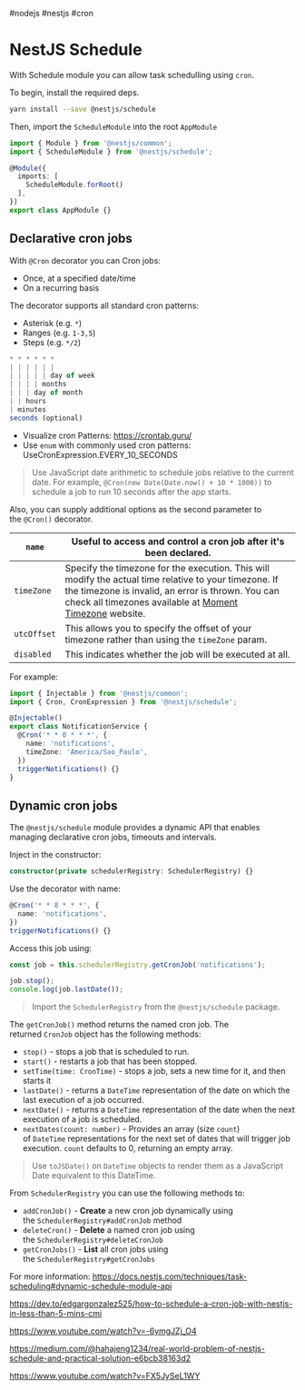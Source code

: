 #nodejs 
#nestjs 
#cron

# NestJS Schedule

With Schedule module you can allow task schedulling using `cron`.

To begin, install the required deps.

```bash
yarn install --save @nestjs/schedule
```

Then, import the `ScheduleModule` into the root `AppModule`

```typescript
import { Module } from '@nestjs/common';
import { ScheduleModule } from '@nestjs/schedule';

@Module({
  imports: [
    ScheduleModule.forRoot()
  ],
})
export class AppModule {}
```

## Declarative cron jobs

With `@Cron` decorator you can Cron jobs:

- Once, at a specified date/time
- On a recurring basis

The decorator supports all standard cron patterns:

- Asterisk (e.g. `*`)
- Ranges (e.g. `1-3,5`)
- Steps (e.g. `*/2`)

```javascript
* * * * * *
| | | | | |
| | | | | day of week
| | | | months
| | | day of month
| | hours
| minutes
seconds (optional)
```

- Visualize cron Patterns: https://crontab.guru/
- Use `enum` with commonly used cron patterns: UseCronExpression.EVERY_10_SECONDS

> Use JavaScript date arithmetic to schedule jobs relative to the current date. For example, `@Cron(new Date(Date.now() + 10 * 1000))` to schedule a job to run 10 seconds after the app starts.


Also, you can supply additional options as the second parameter to the `@Cron()` decorator.

| `name`      | Useful to access and control a cron job after it's been declared.                                                                                                                                                                                      |
| ----------- | ------------------------------------------------------------------------------------------------------------------------------------------------------------------------------------------------------------------------------------------------------ |
| `timeZone`  | Specify the timezone for the execution. This will modify the actual time relative to your timezone. If the timezone is invalid, an error is thrown. You can check all timezones available at [Moment Timezone](http://momentjs.com/timezone/) website. |
| `utcOffset` | This allows you to specify the offset of your timezone rather than using the `timeZone` param.                                                                                                                                                         |
| `disabled`  | This indicates whether the job will be executed at all.                                                                                                                                                                                                |

For example:

```typescript
import { Injectable } from '@nestjs/common';
import { Cron, CronExpression } from '@nestjs/schedule';

@Injectable()
export class NotificationService {
  @Cron('* * 0 * * *', {
    name: 'notifications',
    timeZone: 'America/Sao_Paulo',
  })
  triggerNotifications() {}
}
```

## Dynamic cron jobs

The `@nestjs/schedule` module provides a dynamic API that enables managing declarative cron jobs, timeouts and intervals.

Inject in the constructor:

```typescript
constructor(private schedulerRegistry: SchedulerRegistry) {}
```

Use the decorator with name:

```typescript
@Cron('* * 8 * * *', {
  name: 'notifications',
})
triggerNotifications() {}
```

Access this job using:

```typescript
const job = this.schedulerRegistry.getCronJob('notifications');

job.stop();
console.log(job.lastDate());
```

> Import the `SchedulerRegistry` from the `@nestjs/schedule` package.


The `getCronJob()` method returns the named cron job. The returned `CronJob` object has the following methods:

- `stop()` - stops a job that is scheduled to run.
- `start()` - restarts a job that has been stopped.
- `setTime(time: CronTime)` - stops a job, sets a new time for it, and then starts it
- `lastDate()` - returns a `DateTime` representation of the date on which the last execution of a job occurred.
- `nextDate()` - returns a `DateTime` representation of the date when the next execution of a job is scheduled.
- `nextDates(count: number)` - Provides an array (size `count`) of `DateTime` representations for the next set of dates that will trigger job execution. `count` defaults to 0, returning an empty array.

> Use `toJSDate()` on `DateTime` objects to render them as a JavaScript Date equivalent to this DateTime.

From `SchedulerRegistry` you can use the following methods to:

- `addCronJob()` - **Create** a new cron job dynamically using the `SchedulerRegistry#addCronJob` method
- `deleteCron()` - **Delete** a named cron job using the `SchedulerRegistry#deleteCronJob`
- `getCronJobs()` - **List** all cron jobs using the `SchedulerRegistry#getCronJobs`

For more information: https://docs.nestjs.com/techniques/task-scheduling#dynamic-schedule-module-api


https://dev.to/edgargonzalez525/how-to-schedule-a-cron-job-with-nestjs-in-less-than-5-mins-cmi

https://www.youtube.com/watch?v=-6ymgJZj_O4

https://medium.com/@hahajeng1234/real-world-problem-of-nestjs-schedule-and-practical-solution-e6bcb38163d2

https://www.youtube.com/watch?v=FX5JySeL1WY